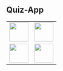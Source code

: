 <h2> Quiz-App </h2>

<table>
<tr>
    <td><img width="50px" height="50px" src="![Screenshot_20200528-111246](https://user-images.githubusercontent.com/54014998/83103605-a762c380-a0d4-11ea-861c-d2500d9990c4.png)" /></td>
   <td><img width="50px" height="50px" src="![Screenshot_20200528-111304](https://user-images.githubusercontent.com/54014998/83103624-acc00e00-a0d4-11ea-87f5-7fd3e333bd41.png)" /></td>
</tr>
  
 <tr>
    <td><img width="50px" height="50px" src="![Screenshot_20200528-111315](https://user-images.githubusercontent.com/54014998/83103627-ad58a480-a0d4-11ea-980c-a17f929caa4f.png)" /></td>
    <td><img width="50px" height="50px" src="![Screenshot_20200528-111325](https://user-images.githubusercontent.com/54014998/83103629-adf13b00-a0d4-11ea-97c3-f900a2e1feb9.png)" /></td>
</tr>
  
</table>
